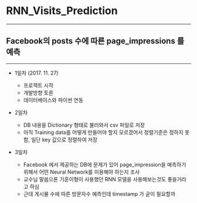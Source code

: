 # RNN_Visits_Prediction
---
## Facebook의 posts 수에 따른 page_impressions 를 예측
---


* 1일차 (2017. 11. 27)
    * 프로젝트 시작
    * 개발방향 토론
    * 데이터베이스와 파이썬 연동

* 2일차
    * DB 내용을 Dictionary 형태로 불러와서 csv 파일로 저장
    * 아직 Training data를 어떻게 만들어야 할지 모르겠어서 정렬기준은 정하지 못함, 일단 key 값으로 정렬하여 저장

* 3일차
    * Facebook 에서 제공하는 DB에 문제가 있어 page_impression을 예측하기 위해서 어떤 Neural Network를 이용해야 하는지 조사
    * 교수님 말씀으론 기훈이형이 사용했던 RNN 모델을 사용해보는것도 좋을거라고 하심
    * 근데 게시물 수에 따른 방문자수 예측인데 timestamp 가 굳이 필요할까

